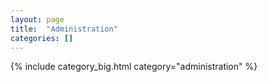 ```yaml
---
layout: page
title:  "Administration"
categories: []
---
```


{% include category_big.html category="administration" %}
